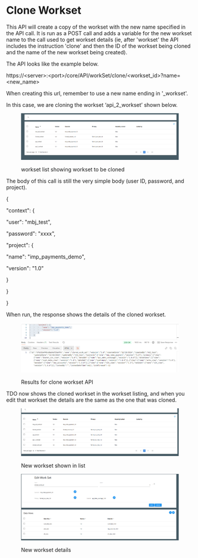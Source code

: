 # Clone Workset

This API will create a copy of the workset with the new name specified in the API call.  It is run as a POST call and adds a variable for the new workset name to the call used to get workset details (ie, after 'workset' the API includes the instruction 'clone' and then the ID of the workset being cloned and the name of the new workset being created).

The API looks like the example below.

https://\<server>:\<port>/core/API/workSet/clone/\<workset\_id>?name=\<new\_name>

When creating this url, remember to use a new name ending in '\_workset'.

&#x20; In this case, we are cloning the workset ‘api\_2\_workset’ shown below.

&#x20;

<figure><img src="../../../../../.gitbook/assets/image (4).png" alt=""><figcaption><p>workset list showing workset to be cloned</p></figcaption></figure>

&#x20;The body of this call is still the very simple body (user ID, password, and project).

&#x20;{

&#x20;   "context": {

&#x20;       "user": "mbj\_test",

&#x20;       "password": "xxxx",

&#x20;       "project": {

&#x20;           "name": "imp\_payments\_demo",

&#x20;           "version": "1.0"

&#x20;       }

&#x20;   }

}

When run, the response shows the details of the cloned workset.

&#x20;

<figure><img src="../../../../../.gitbook/assets/image (5).png" alt=""><figcaption><p>Results for clone workset API</p></figcaption></figure>

&#x20;TDO now shows the cloned workset in the workset listing, and when you edit that workset the details are the same as the one that was cloned.

&#x20;

<figure><img src="../../../../../.gitbook/assets/image (6).png" alt=""><figcaption><p>New workset shown in list</p></figcaption></figure>

&#x20;&#x20;

<figure><img src="../../../../../.gitbook/assets/image (7).png" alt=""><figcaption><p>New workset details</p></figcaption></figure>
